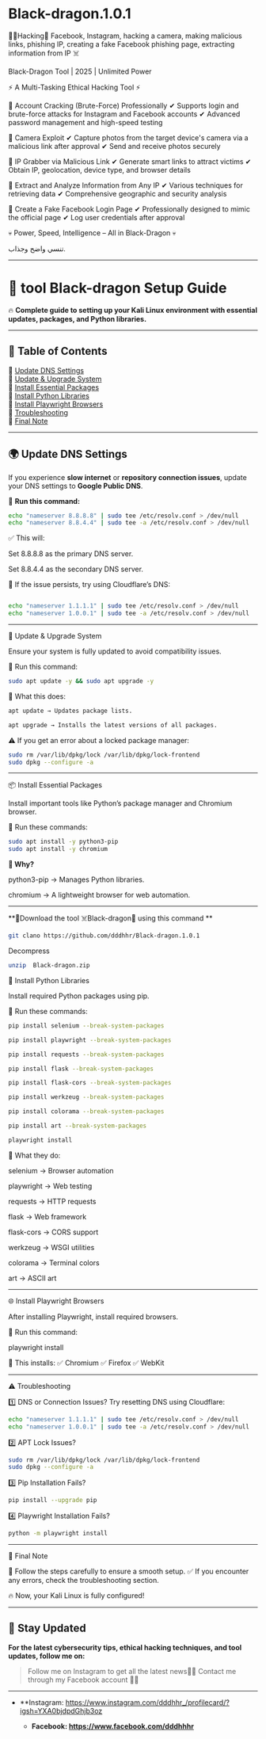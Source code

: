 # Black-dragon.1.0.1
👨‍💻Hacking📍 Facebook, Instagram, hacking a camera, making malicious links, phishing IP, creating a fake Facebook phishing page, extracting information from IP ☠️

Black-Dragon Tool | 2025 | Unlimited Power

⚡ A Multi-Tasking Ethical Hacking Tool ⚡

🔹 Account Cracking (Brute-Force) Professionally
✔ Supports login and brute-force attacks for Instagram and Facebook accounts
✔ Advanced password management and high-speed testing

🔹 Camera Exploit
✔ Capture photos from the target device's camera via a malicious link after approval
✔ Send and receive photos securely

🔹 IP Grabber via Malicious Link
✔ Generate smart links to attract victims
✔ Obtain IP, geolocation, device type, and browser details

🔹 Extract and Analyze Information from Any IP
✔ Various techniques for retrieving data
✔ Comprehensive geographic and security analysis

🔹 Create a Fake Facebook Login Page
✔ Professionally designed to mimic the official page
✔ Log user credentials after approval

💀 Power, Speed, Intelligence – All in Black-Dragon 💀







تنسي واضح وجذاب.


---


# 🚀 tool Black-dragon Setup Guide  

🔥 **Complete guide to setting up your Kali Linux environment with essential updates, packages, and Python libraries.**  

---

## 📌 Table of Contents  
🔹 [Update DNS Settings](#-update-dns-settings)  
🔹 [Update & Upgrade System](#-update--upgrade-system)  
🔹 [Install Essential Packages](#-install-essential-packages)  
🔹 [Install Python Libraries](#-install-python-libraries)  
🔹 [Install Playwright Browsers](#-install-playwright-browsers)  
🔹 [Troubleshooting](#-troubleshooting)  
🔹 [Final Note](#-final-note)  

---

## 🌍 Update DNS Settings  

If you experience **slow internet** or **repository connection issues**, update your DNS settings to **Google Public DNS**.  

🔹 **Run this command:**  

```bash
echo "nameserver 8.8.8.8" | sudo tee /etc/resolv.conf > /dev/null
echo "nameserver 8.8.4.4" | sudo tee -a /etc/resolv.conf > /dev/null
```

✅ This will:

Set 8.8.8.8 as the primary DNS server.

Set 8.8.4.4 as the secondary DNS server.


📌 If the issue persists, try using Cloudflare’s DNS:
```bash

echo "nameserver 1.1.1.1" | sudo tee /etc/resolv.conf > /dev/null
echo "nameserver 1.0.0.1" | sudo tee -a /etc/resolv.conf > /dev/null

````
---

🔄 Update & Upgrade System

Ensure your system is fully updated to avoid compatibility issues.

🔹 Run this command:
```bash
sudo apt update -y && sudo apt upgrade -y
````
📌 What this does:
```bash
apt update → Updates package lists.
```
```bash
apt upgrade → Installs the latest versions of all packages.
```

⚠️ If you get an error about a locked package manager:
```bash
sudo rm /var/lib/dpkg/lock /var/lib/dpkg/lock-frontend
sudo dpkg --configure -a
```

---

📦 Install Essential Packages

Install important tools like Python’s package manager and Chromium browser.

🔹 Run these commands:
```bash
sudo apt install -y python3-pip
sudo apt install -y chromium
````
**📌 Why?**

python3-pip → Manages Python libraries.


chromium → A lightweight browser for web automation.



---
**📍Download the tool ☠️Black-dragon🐉 using this command **
```bash
git clano https://github.com/dddhhr/Black-dragon.1.0.1
```
Decompress 
```bash
unzip  Black-dragon.zip

```
🐍 Install Python Libraries

Install required Python packages using pip.

🔹 Run these commands:
```bash
pip install selenium --break-system-packages
```
```bash
pip install playwright --break-system-packages
```
```bash
pip install requests --break-system-packages
```
```bash
pip install flask --break-system-packages
```
```bash
pip install flask-cors --break-system-packages
```
```bash
pip install werkzeug --break-system-packages
```
```bash
pip install colorama --break-system-packages
```
```bash
pip install art --break-system-packages
```
```bash
playwright install
```
📌 What they do:

selenium → Browser automation

playwright → Web testing

requests → HTTP requests

flask → Web framework

flask-cors → CORS support

werkzeug → WSGI utilities

colorama → Terminal colors

art → ASCII art



---

🌐 Install Playwright Browsers

After installing Playwright, install required browsers.

🔹 Run this command:

playwright install

📌 This installs:
✅ Chromium
✅ Firefox
✅ WebKit


---

⚠️ Troubleshooting

1️⃣ DNS or Connection Issues?
Try resetting DNS using Cloudflare:
```bash
echo "nameserver 1.1.1.1" | sudo tee /etc/resolv.conf > /dev/null
echo "nameserver 1.0.0.1" | sudo tee -a /etc/resolv.conf > /dev/null
```
2️⃣ APT Lock Issues?
```bash
sudo rm /var/lib/dpkg/lock /var/lib/dpkg/lock-frontend
sudo dpkg --configure -a
```
3️⃣ Pip Installation Fails?
```bash
pip install --upgrade pip
```

4️⃣ Playwright Installation Fails?
```bash
python -m playwright install
```

---

🎯 Final Note

🚀 Follow the steps carefully to ensure a smooth setup.
✅ If you encounter any errors, check the troubleshooting section.

🔥 Now, your Kali Linux is fully configured!

---

## 📍 Stay Updated 

**For the latest cybersecurity tips, ethical hacking techniques, and tool updates, follow me on:**
>  Follow me on Instagram to get all the latest news👨‍💻
> Contact me through my Facebook account 👨‍💻
--- 
- **Instagram: https://www.instagram.com/dddhhr_/profilecard/?igsh=YXA0bjdpdGhjb3oz

	- **Facebook: https://www.facebook.com/dddhhhr**


